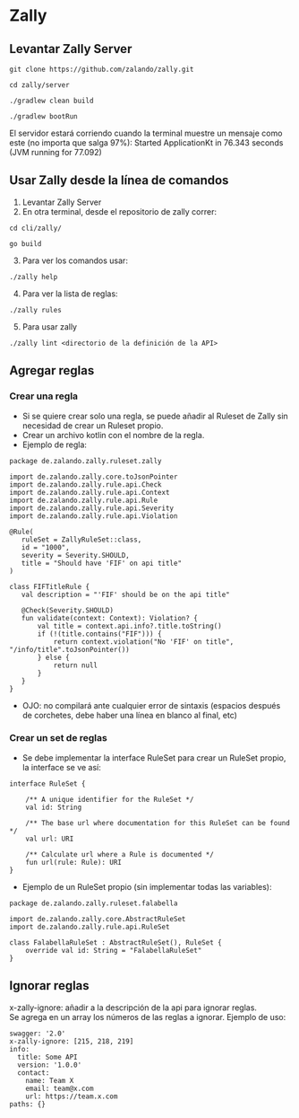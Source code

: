 # Zally

## Levantar Zally Server
```
git clone https://github.com/zalando/zally.git
```
```
cd zally/server
```
```
./gradlew clean build 
```
```
./gradlew bootRun
```
El servidor estará corriendo cuando la terminal muestre un mensaje como este (no importa que salga 97%): 
Started ApplicationKt in 76.343 seconds (JVM running for 77.092)

## Usar Zally desde la línea de comandos
1. Levantar Zally Server
2. En otra terminal, desde el repositorio de zally correr:
```
cd cli/zally/
```
```
go build
```
3. Para ver los comandos usar:
```
./zally help
```
4. Para ver la lista de reglas:
```
./zally rules
```
5. Para usar zally
```
./zally lint <directorio de la definición de la API>
```

## Agregar reglas

### Crear una regla 

- Si se quiere crear solo una regla, se puede añadir al Ruleset de Zally sin necesidad de crear un Ruleset propio. 
- Crear un archivo kotlin con el nombre de la regla.
- Ejemplo de regla: 
```
package de.zalando.zally.ruleset.zally
 
import de.zalando.zally.core.toJsonPointer
import de.zalando.zally.rule.api.Check
import de.zalando.zally.rule.api.Context
import de.zalando.zally.rule.api.Rule
import de.zalando.zally.rule.api.Severity
import de.zalando.zally.rule.api.Violation
 
@Rule(
   ruleSet = ZallyRuleSet::class,
   id = "1000",
   severity = Severity.SHOULD,
   title = "Should have 'FIF' on api title"
)
 
class FIFTitleRule {
   val description = "'FIF' should be on the api title"
 
   @Check(Severity.SHOULD)
   fun validate(context: Context): Violation? {
       val title = context.api.info?.title.toString()
       if (!(title.contains("FIF"))) {
           return context.violation("No 'FIF' on title", "/info/title".toJsonPointer())
       } else {
           return null
       }
   }
}
```
- OJO: no compilará ante cualquier error de sintaxis (espacios después de corchetes, debe haber una línea en blanco al final, etc)

### Crear un set de reglas 

- Se debe implementar la interface RuleSet para crear un RuleSet propio, la interface se ve así:

```
interface RuleSet {

    /** A unique identifier for the RuleSet */
    val id: String

    /** The base url where documentation for this RuleSet can be found */
    val url: URI

    /** Calculate url where a Rule is documented */
    fun url(rule: Rule): URI
}
```
- Ejemplo de un RuleSet propio (sin implementar todas las variables): 
```
package de.zalando.zally.ruleset.falabella

import de.zalando.zally.core.AbstractRuleSet
import de.zalando.zally.rule.api.RuleSet

class FalabellaRuleSet : AbstractRuleSet(), RuleSet {
    override val id: String = "FalabellaRuleSet"
}

```

## Ignorar reglas
x-zally-ignore: añadir a la descripción de la api para ignorar reglas.  
Se agrega en un array los números de las reglas a ignorar.
Ejemplo de uso:
```
swagger: '2.0'
x-zally-ignore: [215, 218, 219]
info:
  title: Some API
  version: '1.0.0'
  contact:
    name: Team X
    email: team@x.com
    url: https://team.x.com
paths: {}
```

